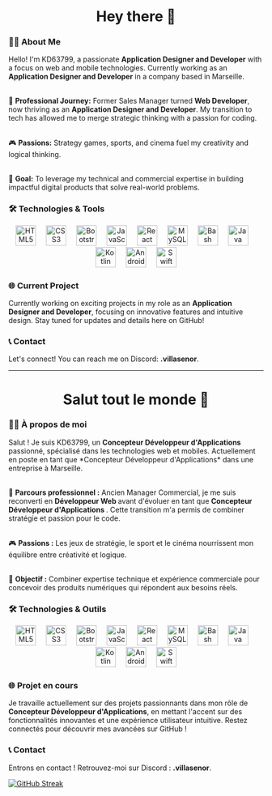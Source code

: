 <h1 align="center">Hey there 👋</h1>

<h3 align="left">👩‍💻 About Me</h3>

<p align="left">
Hello! I'm KD63799, a passionate <strong>Application Designer and Developer</strong> with a focus on web and mobile technologies. Currently working as an <strong>Application Designer and Developer</strong> in a company based in Marseille.<br><br>

📘 <strong>Professional Journey:</strong> Former Sales Manager turned **Web Developer**, now thriving as an **Application Designer and Developer**. My transition to tech has allowed me to merge strategic thinking with a passion for coding.<br><br>

🎮 <strong>Passions:</strong> Strategy games, sports, and cinema fuel my creativity and logical thinking.<br><br>

🎯 <strong>Goal:</strong> To leverage my technical and commercial expertise in building impactful digital products that solve real-world problems.
</p>

<h3 align="left">🛠 Technologies & Tools</h3>

<div align="center">
  <img src="https://cdn.jsdelivr.net/gh/devicons/devicon/icons/html5/html5-original.svg" height="40" alt="HTML5 logo"  />
  <img width="12" />
  <img src="https://cdn.jsdelivr.net/gh/devicons/devicon/icons/css3/css3-original.svg" height="40" alt="CSS3 logo"  />
  <img width="12" />
  <img src="https://cdn.jsdelivr.net/gh/devicons/devicon/icons/bootstrap/bootstrap-original.svg" height="40" alt="Bootstrap logo"  />
  <img width="12" />
  <img src="https://cdn.jsdelivr.net/gh/devicons/devicon/icons/javascript/javascript-original.svg" height="40" alt="JavaScript logo"  />
  <img width="12" />
  <img src="https://cdn.jsdelivr.net/gh/devicons/devicon/icons/react/react-original.svg" height="40" alt="React logo"  />
  <img width="12" />
  <img src="https://cdn.jsdelivr.net/gh/devicons/devicon/icons/mysql/mysql-original.svg" height="40" alt="MySQL logo"  />
  <img width="12" />
  <img src="https://cdn.jsdelivr.net/gh/devicons/devicon/icons/bash/bash-original.svg" height="40" alt="Bash logo"  />
  <img width="12" />
  <img src="https://cdn.jsdelivr.net/gh/devicons/devicon/icons/java/java-original.svg" height="40" alt="Java logo"  />
  <img width="12" />
  <img src="https://cdn.jsdelivr.net/gh/devicons/devicon/icons/kotlin/kotlin-original.svg" height="40" alt="Kotlin logo"  />
  <img width="12" />
  <img src="https://cdn.jsdelivr.net/gh/devicons/devicon/icons/android/android-original.svg" height="40" alt="Android Jetpack logo"  />
  <img width="12" />
  <img src="https://cdn.jsdelivr.net/gh/devicons/devicon/icons/swift/swift-original.svg" height="40" alt="Swift logo"  />
</div>

<h3 align="left">🌐 Current Project</h3>

<p align="left">
Currently working on exciting projects in my role as an <strong>Application Designer and Developer</strong>, focusing on innovative features and intuitive design. Stay tuned for updates and details here on GitHub!
</p>

<h3 align="left">📞 Contact</h3>

<p align="left">
Let's connect! You can reach me on Discord: <strong>.villasenor</strong>.
</p>

<hr>

<h1 align="center">Salut tout le monde 👋</h1>

<h3 align="left">👩‍💻 À propos de moi</h3>

<p align="left">
Salut ! Je suis KD63799, un <strong>Concepteur Développeur d'Applications</strong> passionné, spécialisé dans les technologies web et mobiles. Actuellement en poste en tant que *Concepteur Développeur d'Applications* dans une entreprise à Marseille.<br><br>

📘 <strong>Parcours professionnel :</strong> Ancien Manager Commercial, je me suis reconverti en <strong> Développeur Web </strong> avant d'évoluer en tant que <strong> Concepteur Développeur d'Applications </strong>. Cette transition m'a permis de combiner stratégie et passion pour le code.<br><br>

🎮 <strong>Passions :</strong> Les jeux de stratégie, le sport et le cinéma nourrissent mon équilibre entre créativité et logique.<br><br>

🎯 <strong>Objectif :</strong> Combiner expertise technique et expérience commerciale pour concevoir des produits numériques qui répondent aux besoins réels.
</p>

<h3 align="left">🛠 Technologies & Outils</h3>

<div align="center">
  <img src="https://cdn.jsdelivr.net/gh/devicons/devicon/icons/html5/html5-original.svg" height="40" alt="HTML5 logo"  />
  <img width="12" />
  <img src="https://cdn.jsdelivr.net/gh/devicons/devicon/icons/css3/css3-original.svg" height="40" alt="CSS3 logo"  />
  <img width="12" />
  <img src="https://cdn.jsdelivr.net/gh/devicons/devicon/icons/bootstrap/bootstrap-original.svg" height="40" alt="Bootstrap logo"  />
  <img width="12" />
  <img src="https://cdn.jsdelivr.net/gh/devicons/devicon/icons/javascript/javascript-original.svg" height="40" alt="JavaScript logo"  />
  <img width="12" />
  <img src="https://cdn.jsdelivr.net/gh/devicons/devicon/icons/react/react-original.svg" height="40" alt="React logo"  />
  <img width="12" />
  <img src="https://cdn.jsdelivr.net/gh/devicons/devicon/icons/mysql/mysql-original.svg" height="40" alt="MySQL logo"  />
  <img width="12" />
  <img src="https://cdn.jsdelivr.net/gh/devicons/devicon/icons/bash/bash-original.svg" height="40" alt="Bash logo"  />
  <img width="12" />
  <img src="https://cdn.jsdelivr.net/gh/devicons/devicon/icons/java/java-original.svg" height="40" alt="Java logo"  />
  <img width="12" />
  <img src="https://cdn.jsdelivr.net/gh/devicons/devicon/icons/kotlin/kotlin-original.svg" height="40" alt="Kotlin logo"  />
  <img width="12" />
  <img src="https://cdn.jsdelivr.net/gh/devicons/devicon/icons/android/android-original.svg" height="40" alt="Android Jetpack logo"  />
  <img width="12" />
  <img src="https://cdn.jsdelivr.net/gh/devicons/devicon/icons/swift/swift-original.svg" height="40" alt="Swift logo"  />
</div>

<h3 align="left">🌐 Projet en cours</h3>

<p align="left">
Je travaille actuellement sur des projets passionnants dans mon rôle de <strong>Concepteur Développeur d'Applications</strong>, en mettant l'accent sur des fonctionnalités innovantes et une expérience utilisateur intuitive. Restez connectés pour découvrir mes avancées sur GitHub !
</p>

<h3 align="left">📞 Contact</h3>

<p align="left">
Entrons en contact ! Retrouvez-moi sur Discord : <strong>.villasenor</strong>.
</p>

[![GitHub Streak](https://git-hub-streak-stats.vercel.app?user=KD63799&theme=travelers-theme&mode=weekly&card_width=500)](https://git.io/streak-stats)
